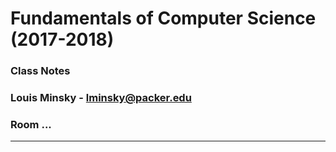 # Fundamentals of Computer Science (2017-2018)
### Class Notes
### Louis Minsky - lminsky@packer.edu
### Room ...

---

